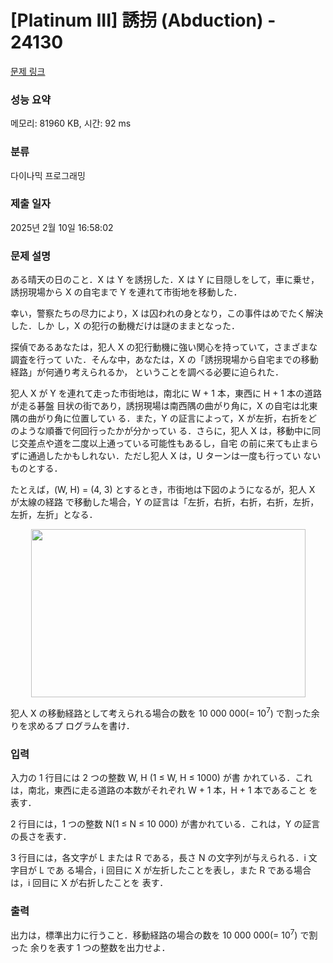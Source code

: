 # [Platinum III] 誘拐 (Abduction) - 24130 

[문제 링크](https://www.acmicpc.net/problem/24130) 

### 성능 요약

메모리: 81960 KB, 시간: 92 ms

### 분류

다이나믹 프로그래밍

### 제출 일자

2025년 2월 10일 16:58:02

### 문제 설명

<p>ある晴天の日のこと．X は Y を誘拐した．X は Y に目隠しをして，車に乗せ，誘拐現場から X の自宅まで Y を連れて市街地を移動した．</p>

<p>幸い，警察たちの尽力により，X は囚われの身となり，この事件はめでたく解決した．しか し，X の犯行の動機だけは謎のままとなった．</p>

<p>探偵であるあなたは，犯人 X の犯行動機に強い関心を持っていて，さまざまな調査を行って いた．そんな中，あなたは，X の「誘拐現場から自宅までの移動経路」が何通り考えられるか， ということを調べる必要に迫られた．</p>

<p>犯人 X が Y を連れて走った市街地は，南北に W + 1 本，東西に H + 1 本の道路が走る碁盤 目状の街であり，誘拐現場は南西隅の曲がり角に，X の自宅は北東隅の曲がり角に位置してい る．また，Y の証言によって，X が左折，右折をどのような順番で何回行ったかが分かってい る．さらに，犯人 X は，移動中に同じ交差点や道を二度以上通っている可能性もあるし，自宅 の前に来ても止まらずに通過したかもしれない．ただし犯人 X は，U ターンは一度も行ってい ないものとする．</p>

<p>たとえば，(W, H) = (4, 3) とするとき，市街地は下図のようになるが，犯人 X が太線の経路 で移動した場合，Y の証言は「左折，右折，右折，右折，左折，左折，左折」となる．</p>

<p style="text-align: center;"><img alt="" src="https://upload.acmicpc.net/403f269d-2cd7-4e60-bd8d-293c89bb0f1b/-/preview/" style="width: 439px; height: 269px;"></p>

<p>犯人 X の移動経路として考えられる場合の数を 10 000 000(= 10<sup>7</sup>) で割った余りを求めるプ ログラムを書け．</p>

### 입력 

 <p>入力の 1 行目には 2 つの整数 W, H (1 ≤ W, H ≤ 1000) が書 かれている．これは，南北，東西に走る道路の本数がそれぞれ W + 1 本，H + 1 本であること を表す．</p>

<p>2 行目には，1 つの整数 N(1 ≤ N ≤ 10 000) が書かれている．これは，Y の証言の長さを表す．</p>

<p>3 行目には，各文字が L または R である，長さ N の文字列が与えられる．i 文字目が L であ る場合，i 回目に X が左折したことを表し，また R である場合は，i 回目に X が右折したことを 表す．</p>

### 출력 

 <p>出力は，標準出力に行うこと．移動経路の場合の数を 10 000 000(= 10<sup>7</sup>) で割った 余りを表す 1 つの整数を出力せよ．</p>

